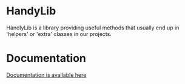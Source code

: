 # HandyLib

HandlyLib is a library providing useful methods that usually end up in 'helpers' or 'extra' classes in our projects.

# Documentation
[Documentation is available here](src/Gmtl.HandyLib/Gmtl.HandyLib/HandyLib-Documentation.md)

